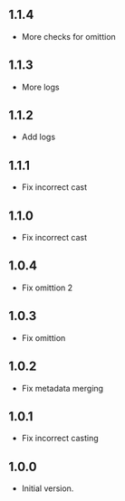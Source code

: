 ## 1.1.4

- More checks for omittion

## 1.1.3

- More logs

## 1.1.2

- Add logs

## 1.1.1

- Fix incorrect cast

## 1.1.0

- Fix incorrect cast

## 1.0.4
 
- Fix omittion 2


## 1.0.3
 
- Fix omittion

## 1.0.2

- Fix metadata merging


## 1.0.1

- Fix incorrect casting

## 1.0.0

- Initial version.

